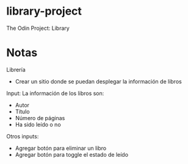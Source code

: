 # library-project
The Odin Project: Library

# Notas

Librería
  - Crear un sitio donde se puedan desplegar la información de libros

Input:
La información de los libros son:
  - Autor
  - Título
  - Número de páginas
  - Ha sido leído o no

Otros inputs:
  - Agregar botón para eliminar un libro
  - Agregar botón para toggle el estado de leído
